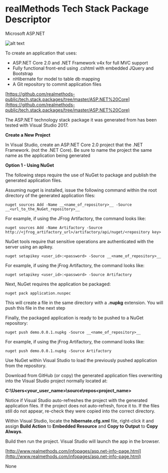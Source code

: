 # realMethods Tech Stack Package Descriptor

Microsoft ASP.NET

![alt text](http://www.realmethods.com/infopages/img/aspdotnet.png)

To create an application that uses:
- ASP.NET Core 2.0 and .NET Framework v4x for full MVC support
- Fully functional front-end using .cshtml with embedded JQuery and Bootstrap
- nHibernate for model to table db mapping
- A Git repository to commit application files

[https://github.com/realmethods-public/tech.stack.packages/tree/master/ASP.NET%20Core](https://github.com/realmethods-public/tech.stack.packages/tree/master/ASP.NET%20Core)



The ASP.NET technology stack package it was generated from has been tested with Visual Studio 2017.

**Create a New Project**

In Visual Studio, create an ASP.NET Core 2.0 project that the .NET Framework. (not the .NET Core).  Be sure to name the project the same 
name as the application being generated  


**Option 1 - Using NuGet**

The following steps require the use of NuGet to package and publish the generated application files.



Assuming nuget is installed, issue the following command within the root directory of the generated application files:

`nuget sources Add -Name __<name_of_repository>__ -Source __<url_to_the_NuGet_repository>__`

For example, if using the JFrog Artifactory, the command looks like:

`nuget sources Add -Name Artifactory -Source http://<jfrog_artifactory_url>/artifactory/api/nuget/<repository key>`



NuGet tools require that sensitive operations are authenticated with the server using an apikey. 

`nuget setapikey <user_id>:<password> -Source __<name_of_repository>__`

For example, if using the jFrog Artifactory, the command looks like:

`nuget setapikey <user_id>:<password> -Source Artifactory`



Next, NuGet requires the application be packaged:

`nuget pack application.nuspec`

This will create a file in the same directory with a __.nupkg__ extension.  You will push this file in the next step



Finally, the packaged application is ready to be pushed to a NuGet repository:

`nuget push demo.0.0.1.nupkg -Source __<name_of_repository>__`

For example, if using the jFrog Artifactory, the command looks like:

`nuget push demo.0.0.1.nupkg -Source Artifactory`



Use NuGet within Visual Studio to load the previously pushed application from the repository.



Download from GitHub (or copy) the generated application files overwriting into the Visual Studio project normally located at:

__C:\Users\<your_user_name>\source\repos\<project_name>__

Notice if Visual Studio auto-refreshes the project with the generated application files. If the project does not auto-refresh, force it to.  If the files still do not
appear, re-check they were copied into the correct directory.


Within Visual Studio, locate the __hibernate.cfg.xml__ file, right-click it and assign __Build Action__ to __Embedded Resource__ and 
__Copy to Output__ to __Copy Always__.

  

Build then run the project.  Visual Studio will launch the app in the browser.

[http://www.realmethods.com/infopages/asp.net-info-page.html](http://www.realmethods.com/infopages/asp.net-info-page.html)

None